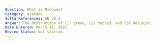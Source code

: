 ```yaml
---
Question: What is Nibbāna?
Category: Nibbāna
Sutta References: SN 38.1
Answer: The destruction of (1) greed, (2) hatred, and (3) delusion.
Date Entered: March 11, 2025
Review Status: Not started
---
```

